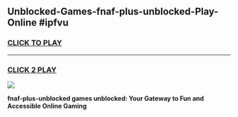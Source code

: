
## Unblocked-Games-fnaf-plus-unblocked-Play-Online #ipfvu
<h3>
<a href="https://news.freeplayer.one?title=fnaf-plus-unblocked&ref=3">CLICK TO PLAY</a></h3>
<hr>

<h3>
<a href="https://news.freeplayer.one?title=fnaf-plus-unblocked&ref=3">CLICK 2 PLAY</a>
  
</h3>

<a href="https://news.freeplayer.one?title=fnaf-plus-unblocked&ref=3"><img src="https://clearcache.store/games.png"></a>


**fnaf-plus-unblocked games unblocked: Your Gateway to Fun and Accessible Online Gaming**

